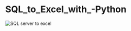 # SQL_to_Excel_with_-Python
![SQL server to excel](https://user-images.githubusercontent.com/90923616/201548915-bc79a4d9-dfb7-4c9d-8089-8385988bf488.png)
